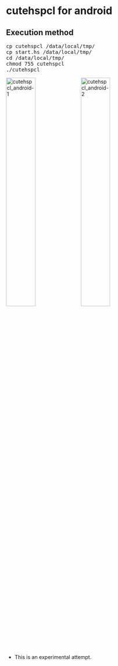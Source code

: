 # cutehspcl for android

## Execution method

<pre>
cp cutehspcl /data/local/tmp/
cp start.hs /data/local/tmp/
cd /data/local/tmp/
chmod 755 cutehspcl
./cutehspcl
</pre>

<img src="https://cloud.githubusercontent.com/assets/24917310/26805615/afae7ed6-4a87-11e7-965e-8b3bc539eb44.png" width="40%" height="40%" alt="cutehspcl_android-1"> <img src="https://cloud.githubusercontent.com/assets/24917310/26805616/afb0d05a-4a87-11e7-9346-3054d5a47a82.png" width="40%" height="40%" alt="cutehspcl_android-2">

* This is an experimental attempt.
